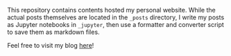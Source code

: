 This repository contains contents hosted my personal website. While the actual posts themselves are located in the `_posts` directory, I write my posts as Jupyter notebooks in `_jupyter`, then use a formatter and converter script to save them as markdown files.

Feel free to visit my blog [here](https://zhiqwang.com)!